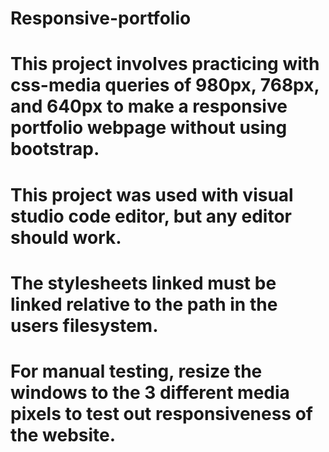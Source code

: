 # Responsive-portfolio


# This project involves practicing with css-media queries of 980px, 768px, and 640px to make a responsive portfolio webpage without using bootstrap.

# This project was used with visual studio code editor, but any editor should work. 

# The stylesheets linked must be linked relative to the path in the users filesystem. 

# For manual testing, resize the windows to the 3 different media pixels to test out responsiveness of the website.